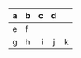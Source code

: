 | a | b  |  c |  d  |   |
| - | :- | -: | :-: | - |
| e | f  |    |     |   |
| g | h  |  i |  j  | k |
